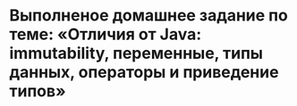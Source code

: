 # Выполненое домашнее задание по теме: «Отличия от Java: immutability, переменные, типы данных, операторы и приведение типов»
